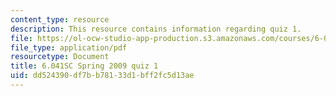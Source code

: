 ```yaml
---
content_type: resource
description: This resource contains information regarding quiz 1.
file: https://ol-ocw-studio-app-production.s3.amazonaws.com/courses/6-041sc-probabilistic-systems-analysis-and-applied-probability-fall-2013/dd524390df7bb78133d1bff2fc5d13ae_MIT6_041SCF13_quiz01_s09.pdf
file_type: application/pdf
resourcetype: Document
title: 6.041SC Spring 2009 quiz 1
uid: dd524390-df7b-b781-33d1-bff2fc5d13ae
---
```

